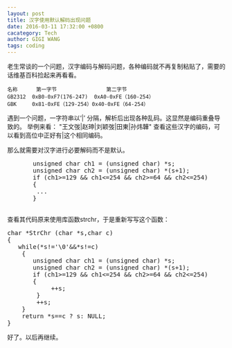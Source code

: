 ```yaml
---
layout: post
title: 汉字使用默认解码出现问题
date: 2016-03-11 17:32:00 +0800
cacategory: Tech
author: GIGI WANG
tags: coding
---
```


老生常谈的一个问题，汉字编码与解码问题，各种编码就不再复制粘贴了，需要的话维基百科捡起来再看看。

	名称		第一字节				第二字节
	GB2312	0xB0-0xF7(176-247)	0xA0-0xFE（160-254）
	GBK		0x81-0xFE（129-254）0x40-0xFE（64-254）
	
遇到一个问题，一字符串以‘|’ 分隔，解析后出现各种乱码。这显然是编码重叠导致的。
举例来看：
 "王文弢|赵珅|刘颖弢|田東|孙炜韡"
 查看这些汉字的编码，可以看到高位中正好有|这个相同编码。
 
那么就需要对汉字进行必要解码而不是默认。
<pre>
       unsigned char ch1 = (unsigned char) *s;
       unsigned char ch2 = (unsigned char) *(s+1);
       if (ch1>=129 && ch1<=254 && ch2>=64 && ch2<=254)
       {
        ...
       }

</pre>

查看其代码原来使用库函数strchr，于是重新写写这个函数：
<pre>
char *StrChr (char *s,char c)
{
   while(*s!='\0'&&*s!=c)
    {
       unsigned char ch1 = (unsigned char) *s;
       unsigned char ch2 = (unsigned char) *(s+1);
       if (ch1>=129 && ch1<=254 && ch2>=64 && ch2<=254)
       {
            ++s;
        }
        ++s;
    }
    return *s==c ? s: NULL;
}
</pre>

好了。以后再继续。
